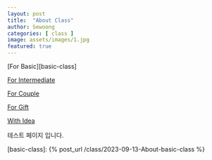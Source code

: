 ```yaml
---
layout: post
title:  "About Class"
author: Sewoong
categories: [ class ]
image: assets/images/1.jpg
featured: true
---
```


[For Basic][basic-class]

[For Intermediate][intermediate-class]

[For Couple][couple-class]

[For Gift][gift-class]

[With Idea][idea-class]

테스트 페이지 입니다.

[basic-class]: {% post_url /class/2023-09-13-About-basic-class %}

[intermediate-class]: {{site.baseurl}}/About-Intermediate-class/

[couple-class]: {{site.baseurl}}/About-Couple-class/

[gift-class]: {{site.baseurl}}/About-Gift-class/

[idea-class]: {{site.baseurl}}/About-Idea-class/